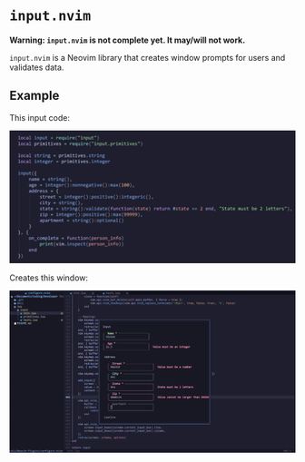 # `input.nvim`

**Warning: `input.nvim` is not complete yet. It may/will not work.**

`input.nvim` is a Neovim library that creates window prompts for users and validates data.

## Example

This input code:

![input](./docs/input.png)

Creates this window:

![output](./docs/output.png)
